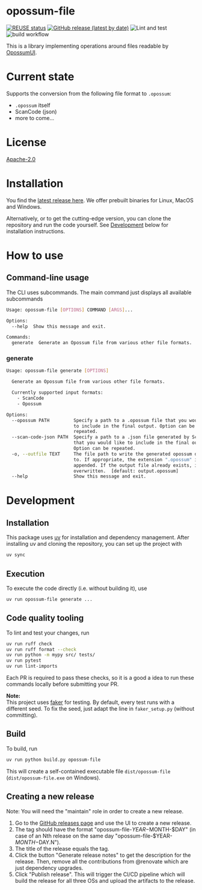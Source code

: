 <!--
SPDX-FileCopyrightText: TNG Technology Consulting GmbH <https://www.tngtech.com>

SPDX-License-Identifier: Apache-2.0
-->

# opossum-file

[![REUSE status](https://api.reuse.software/badge/git.fsfe.org/reuse/api)](https://api.reuse.software/info/git.fsfe.org/reuse/api)
[![GitHub release (latest by date)](https://img.shields.io/github/v/release/opossum-tool/opossum-file)](https://github.com/opossum-tool/opossum-file/releases/latest)
![Lint and test](https://github.com/opossum-tool/opossum-file/actions/workflows/lint_and_run_tests.yml/badge.svg)
![build workflow](https://github.com/opossum-tool/opossum-file/actions/workflows/build-and-e2e-test.yml/badge.svg)

This is a library implementing operations around files readable by [OpossumUI](https://github.com/opossum-tool/OpossumUI/).

# Current state

Supports the conversion from the following file format to `.opossum`:
 - `.opossum` itself
 - ScanCode (json)
 - more to come...

# License

[Apache-2.0](LICENSE)

# Installation

You find the [latest release here](https://github.com/opossum-tool/opossum-file/releases/latest). We offer prebuilt binaries for Linux, MacOS and Windows.

Alternatively, or to get the cutting-edge version, you can clone the repository and run the code yourself. See [Development](#development) below for installation instructions.

# How to use

## Command-line usage
The CLI uses subcommands. The main command just displays all available subcommands
```bash
Usage: opossum-file [OPTIONS] COMMAND [ARGS]...

Options:
  --help  Show this message and exit.

Commands:
  generate  Generate an Opossum file from various other file formats.
```

### generate

```bash
Usage: opossum-file generate [OPTIONS]

  Generate an Opossum file from various other file formats.

  Currently supported input formats:
    - ScanCode
    - Opossum

Options:
  --opossum PATH         Specify a path to a .opossum file that you would like
                         to include in the final output. Option can be
                         repeated.
  --scan-code-json PATH  Specify a path to a .json file generated by ScanCode
                         that you would like to include in the final output.
                         Option can be repeated.
  -o, --outfile TEXT     The file path to write the generated opossum document
                         to. If appropriate, the extension ".opossum" is
                         appended. If the output file already exists, it is
                         overwritten.  [default: output.opossum]
  --help                 Show this message and exit.


```

# Development

## Installation
This package uses [uv](https://docs.astral.sh/uv/) for installation and dependency management.
After installing uv and cloning the repository, you can set up the project with

```bash
uv sync
```

## Execution
To execute the code directly (i.e. without building it), use
```bash
uv run opossum-file generate ...
```

## Code quality tooling
To lint and test your changes, run

```bash
uv run ruff check
uv run ruff format --check
uv run python -m mypy src/ tests/
uv run pytest
uv run lint-imports
```

Each PR is required to pass these checks, so it is a good a idea to run these commands locally before submitting your PR.

**Note:**<br>
This project uses [faker](https://faker.readthedocs.io/en/master/) for testing. By default, every test runs with a different seed. To fix the seed, just adapt the line in `faker_setup.py` (without committing).

## Build

To build, run

```bash
uv run python build.py opossum-file
```

This will create a self-contained executable file `dist/opossum-file` (`dist/opossum-file.exe` on Windows).



## Creating a new release

Note: You will need the "maintain" role in order to create a new release.

1. Go to the [GitHub releases page](https://github.com/opossum-tool/opossum-file/releases/new) and use the UI to create a new release.
2. The tag should have the format "opossum-file-$YEAR-$MONTH-$DAY" (in case of an Nth release on the same day "opossum-file-$YEAR-$MONTH-$DAY.N").
3. The title of the release equals the tag.
4. Click the button "Generate release notes" to get the description for the release. Then, remove all the contributions from @renovate which are just dependency upgrades.
5. Click "Publish release". This will trigger the CI/CD pipeline which will build the release for all three OSs and upload the artifacts to the release.